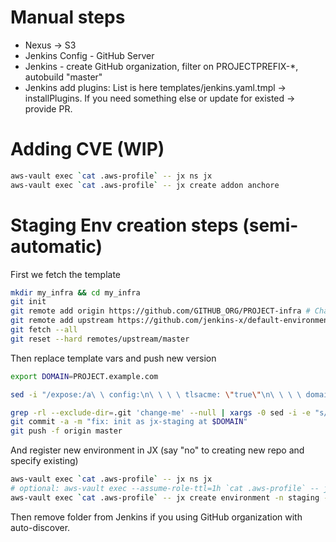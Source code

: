 Manual steps
==
 * Nexus -> S3
 * Jenkins Config - GitHub Server
 * Jenkins - create GitHub organization, filter on PROJECTPREFIX-*, autobuild "master"
 * Jenkins add plugins:
      List is here templates/jenkins.yaml.tmpl -> installPlugins.
      If you need something else or update for existed -> provide PR. 

Adding CVE (WIP)
==
```bash
aws-vault exec `cat .aws-profile` -- jx ns jx
aws-vault exec `cat .aws-profile` -- jx create addon anchore
```

Staging Env creation steps (semi-automatic)
==
First we fetch the template
```bash
mkdir my_infra && cd my_infra
git init
git remote add origin https://github.com/GITHUB_ORG/PROJECT-infra # Change to real application repo
git remote add upstream https://github.com/jenkins-x/default-environment-charts
git fetch --all
git reset --hard remotes/upstream/master
```

Then replace template vars and push new version
```bash
export DOMAIN=PROJECT.example.com

sed -i "/expose:/a\ \ config:\n\ \ \ \ tlsacme: \"true\"\n\ \ \ \ domain: $DOMAIN" env/values.yaml

grep -rl --exclude-dir=.git 'change-me' --null | xargs -0 sed -i -e "s/change-me/jx-staging/g"
git commit -a -m "fix: init as jx-staging at $DOMAIN"
git push -f origin master

```

And register new environment in JX (say "no" to creating new repo and specify existing)
```bash
aws-vault exec `cat .aws-profile` -- jx ns jx
# optional: aws-vault exec --assume-role-ttl=1h `cat .aws-profile` -- jx create jenkins token
aws-vault exec `cat .aws-profile` -- jx create environment -n staging -l Staging -s jx-staging
```

Then remove folder from Jenkins if you using GitHub organization with auto-discover.

